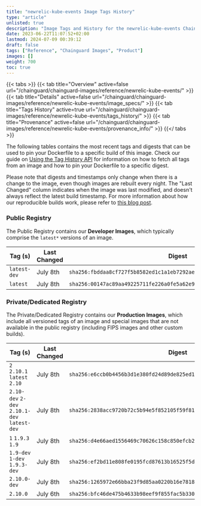```yaml
---
title: "newrelic-kube-events Image Tags History"
type: "article"
unlisted: true
description: "Image Tags and History for the newrelic-kube-events Chainguard Image"
date: 2023-06-22T11:07:52+02:00
lastmod: 2024-07-09 00:39:12
draft: false
tags: ["Reference", "Chainguard Images", "Product"]
images: []
weight: 700
toc: true
---
```


{{< tabs >}}
{{< tab title="Overview" active=false url="/chainguard/chainguard-images/reference/newrelic-kube-events/" >}}
{{< tab title="Details" active=false url="/chainguard/chainguard-images/reference/newrelic-kube-events/image_specs/" >}}
{{< tab title="Tags History" active=true url="/chainguard/chainguard-images/reference/newrelic-kube-events/tags_history/" >}}
{{< tab title="Provenance" active=false url="/chainguard/chainguard-images/reference/newrelic-kube-events/provenance_info/" >}}
{{</ tabs >}}

The following tables contains the most recent tags and digests that can be used to pin your Dockerfile to a specific build of this image. Check our guide on [Using the Tag History API](/chainguard/chainguard-images/using-the-tag-history-api/) for information on how to fetch all tags from an image and how to pin your Dockerfile to a specific digest.

Please note that digests and timestamps only change when there is a change to the image, even though images are rebuilt every night. The "Last Changed" column indicates when the image was last modified, and doesn't always reflect the latest build timestamp. For more information about how our reproducible builds work, please refer to [this blog post](https://www.chainguard.dev/unchained/reproducing-chainguards-reproducible-image-builds).

### Public Registry
The Public Registry contains our **Developer Images**, which typically comprise the `latest*` versions of an image.

| Tag (s)       | Last Changed | Digest                                                                    |
|---------------|--------------|---------------------------------------------------------------------------|
|  `latest-dev` | July 8th     | `sha256:fbddaa8cf727f5b8582ed1c1a1eb7292aececf9c05e8c54c767c21bd95d5e555` |
|  `latest`     | July 8th     | `sha256:00147ac89aa49225711fe226a0fe5a62e980f01f8411d3e2c0a4bdb75d0d69e9` |


### Private/Dedicated Registry
The Private/Dedicated Registry contains our **Production Images**, which include all versioned tags of an image and special images that are not available in the public registry (including FIPS images and other custom builds).

| Tag (s)                                       | Last Changed | Digest                                                                    |
|-----------------------------------------------|--------------|---------------------------------------------------------------------------|
|  `2` `2.10.1` `latest` `2.10`                 | July 8th     | `sha256:e6ccb0b4456b3d1e380fd24d89de825ed15778080f029453d8c428b35e46d4bc` |
|  `2.10-dev` `2-dev` `2.10.1-dev` `latest-dev` | July 8th     | `sha256:2838acc9720b72c5b94e5f852105f59f81898a94199f0fcd002e4e321a360344` |
|  `1` `1.9.3` `1.9`                            | July 8th     | `sha256:d4e66aed1556469c70626c158c850efcb234f39040b052cbaf03682a75840af5` |
|  `1.9-dev` `1-dev` `1.9.3-dev`                | July 8th     | `sha256:ef2bd11e808fe0195fcd87613b16525f5d8efdea077027d8c7b81bf9b82bfa68` |
|  `2.10.0-dev`                                 | July 8th     | `sha256:1265972e66bba23f9d85aa0220b16e7818b8342c328e7d74e7841de1d24a75ba` |
|  `2.10.0`                                     | July 6th     | `sha256:bfc46de475b4633b98eef9f855fac5b33014b4ccba665e06abc9ce7035152027` |

